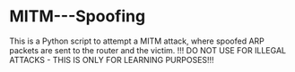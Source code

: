 # MITM---Spoofing
This is a Python script to attempt a MITM attack, where spoofed ARP packets are sent to the router and the victim.
!!! DO NOT USE FOR ILLEGAL ATTACKS - THIS IS ONLY FOR LEARNING PURPOSES!!!
